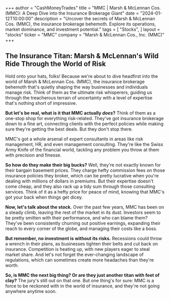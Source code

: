 +++
author = "CashMoneyTrades"
title = "MMC |  Marsh & McLennan Cos. (MMC): A Deep Dive into the Insurance Brokerage Giant"
date = "2024-01-12T10:00:00"
description = "Uncover the secrets of Marsh & McLennan Cos. (MMC), the insurance brokerage behemoth. Explore its operations, market dominance, and investment potential."
tags = [
"Stocks",
]
layout = "stocks"
ticker = "MMC"
company = "Marsh & McLennan Cos., Inc. (MMC)"
+++
        


## The Insurance Titan: Marsh & McLennan's Wild Ride Through the World of Risk

Hold onto your hats, folks! Because we're about to dive headfirst into the world of Marsh & McLennan Cos. (MMC), the insurance brokerage behemoth that's quietly shaping the way businesses and individuals manage risk.  Think of them as the ultimate risk whisperers, guiding us through the treacherous terrain of uncertainty with a level of expertise that's nothing short of impressive. 

**But let's be real, what is it that MMC actually *does*?**  Think of them as a one-stop shop for everything risk-related. They've got insurance brokerage down to a fine art, connecting clients with the perfect policies while making sure they're getting the best deals. But they don't stop there.  

MMC's got a whole arsenal of expert consultants in areas like risk management, HR, and even management consulting.  They're like the Swiss Army Knife of the financial world, tackling any problem you throw at them with precision and finesse. 

**So how do they make their big bucks?**  Well, they're not exactly known for their bargain basement prices. They charge hefty commission fees on those insurance policies they broker, which can be pretty lucrative when you're dealing with millions of dollars in premiums.  But their expertise doesn't come cheap, and they also rack up a tidy sum through those consulting services.  Think of it as a hefty price for peace of mind, knowing that MMC's got your back when things get dicey.

**Now, let's talk about the stock.**  Over the past few years, MMC has been on a steady climb, leaving the rest of the market in its dust. Investors seem to be pretty smitten with their performance, and who can blame them? They've been consistently churning out positive earnings, expanding their reach to every corner of the globe, and managing their costs like a boss. 

**But remember, no investment is without its risks.**  Recessions could throw a wrench in their plans, as businesses tighten their belts and cut back on insurance.  Competition is heating up, with new players eager to steal market share. And let's not forget the ever-changing landscape of regulations, which can sometimes create more headaches than they're worth.  

**So, is MMC the next big thing? Or are they just another titan with feet of clay?**  The jury's still out on that one.  But one thing's for sure:  MMC is a force to be reckoned with in the world of insurance, and they're not going anywhere anytime soon. 

        